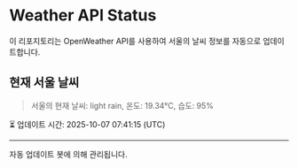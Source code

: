 
# Weather API Status

이 리포지토리는 OpenWeather API를 사용하여 서울의 날씨 정보를 자동으로 업데이트합니다.

## 현재 서울 날씨
> 서울의 현재 날씨: light rain, 온도: 19.34°C, 습도: 95%

⏳ 업데이트 시간: 2025-10-07 07:41:15 (UTC)

---
자동 업데이트 봇에 의해 관리됩니다.
